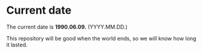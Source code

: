 # Current date

The current date is **1990.06.09.** (YYYY.MM.DD.)

This repository will be good when the world ends, so we will know how long it lasted.
